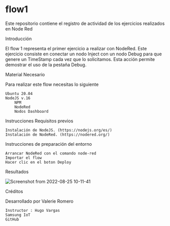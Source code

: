 # flow1

Este repositorio contiene el registro de actividad de los ejercicios realizados en Node Red

Introducción

El flow 1 representa el primer ejercicio a realizar con NodeRed. Este ejercicio consiste en conectar un nodo Inject con un nodo Debug para que genere un TimeStamp cada vez que lo solicitamos. Esta acción permite demostrar el uso de la pestaña Debug.

Material Necesario

Para realizar este flow necesitas lo siguiente

    Ubuntu 20.04
    NodeJS v.16
        NPM
        NodeRed
        Nodos Dashboard
        
Instrucciones
Requisitos previos

    Instalación de NodeJS. (https://nodejs.org/es/)
    Instalación de NodeRed. (https://nodered.org/)

Instrucciones de preparación del entorno

    Arrancar NodeRed con el comando node-red
    Importar el flow
    Hacer clic en el boton Deploy

Resultados

![Screenshot from 2022-08-25 10-11-41](https://user-images.githubusercontent.com/66854288/186703974-e344b563-c132-4c62-8bec-79845148bdf2.png)

Créditos

Desarrollado por Valerie Romero
    
    Instructor : Hugo Vargas
    Samsung IoT
    GitHub
    

